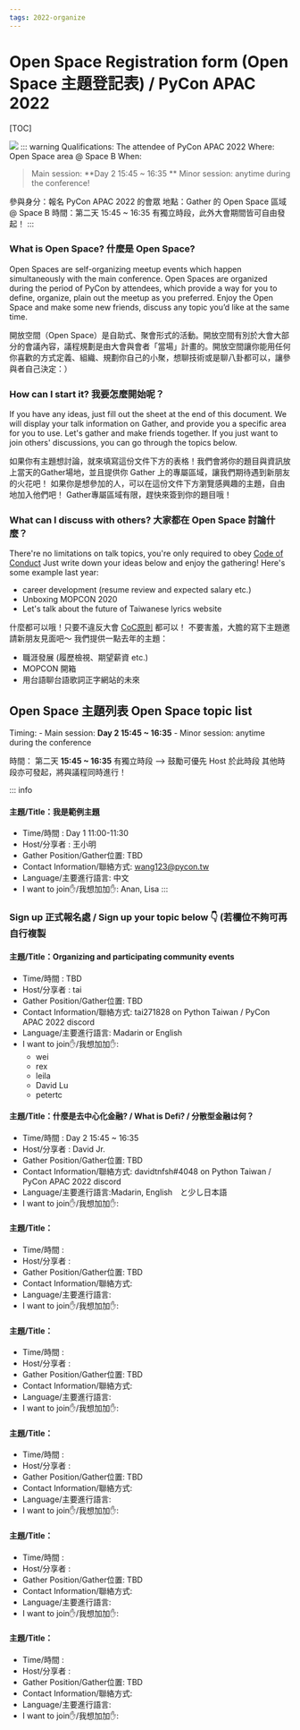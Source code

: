 ```yaml
---
tags: 2022-organize
---
```


# Open Space Registration form (Open Space 主題登記表) / PyCon APAC 2022

[TOC]

![](https://i.imgur.com/jh6PmEy.png)
:::    warning
Qualifications: The attendee of PyCon APAC 2022
Where: Open Space area @ Space B
When: 
> Main session: **Day 2 15:45 ~ 16:35 **
>Minor session: anytime during the conference!

參與身分：報名 PyCon APAC 2022 的會眾
地點：Gather 的 Open Space 區域 @ Space B
時間：第二天 15:45 ~ 16:35 有獨立時段，此外大會期間皆可自由發起！
:::


### What is Open Space? 什麼是 Open Space? 
Open Spaces are self-organizing meetup events which happen simultaneously with the main conference. Open Spaces are organized during the period of PyCon by attendees, which provide a way for you to define, organize, plain out the meetup as you preferred. Enjoy the Open Space and make some new friends, discuss any topic you’d like at the same time.

開放空間（Open Space）是自助式、聚會形式的活動。開放空間有別於大會大部分的會議內容，議程規劃是由大會與會者「當場」計畫的。開放空間讓你能用任何你喜歡的方式定義、組織、規劃你自己的小聚，想聊技術或是聊八卦都可以，讓參與者自己決定：）

### How can I start it? 我要怎麼開始呢？ 
If you have any ideas, just fill out the sheet at the end of this document. We will display your talk information on Gather, and provide you a specific area for you to use. Let's gather and make friends together. If you just want to join others' discussions, you can go through the topics below.

如果你有主題想討論，就來填寫這份文件下方的表格！我們會將你的題目與資訊放上當天的Gather場地，並且提供你 Gather 上的專屬區域，讓我們期待遇到新朋友的火花吧！
如果你是想參加的人，可以在這份文件下方瀏覽感興趣的主題，自由地加入他們吧！
Gather專屬區域有限，趕快來簽到你的題目哦！

### What can I discuss with others? 大家都在 Open Space 討論什麼？ 
There're no limitations on talk topics, you're only required to obey [Code of Conduct](ttps://tw.pycon.org/2021/about/code-of-conduct)
Just write down your ideas below and enjoy the gathering!
Here's some example last year:
- career development (resume review and expected salary etc.)
- Unboxing MOPCON 2020 
- Let's talk about the future of Taiwanese lyrics website

什麼都可以哦！只要不違反大會 [CoC原則]((ttps://tw.pycon.org/2021/about/code-of-conduct)) 都可以！
不要害羞，大膽的寫下主題邀請新朋友見面吧～
我們提供一點去年的主題：
- 職涯發展 (履歷檢視、期望薪資 etc.)
- MOPCON 開箱
- 用台語聊台語歌詞正字網站的未來


## Open Space 主題列表 Open Space topic list
Timing: 
    - Main session: **Day 2 15:45 ~ 16:35**
    - Minor session: anytime during the conference

時間： 第二天 **15:45 ~ 16:35** 有獨立時段 --> 鼓勵可優先 Host 於此時段
其他時段亦可發起，將與議程同時進行！

::: info 
#### 主題/Title：我是範例主題 
- Time/時間 : Day 1 11:00-11:30
- Host/分享者 : 王小明
- Gather Position/Gather位置: TBD
- Contact Information/聯絡方式: wang123@pycon.tw
- Language/主要進行語言: 中文
- I want to join✋/我想加加✋: Anan, Lisa
:::

### Sign up 正式報名處 / Sign up your topic below 👇 (若欄位不夠可再自行複製

#### 主題/Title：Organizing and participating community events
- Time/時間 : TBD
- Host/分享者 : tai
- Gather Position/Gather位置: TBD
- Contact Information/聯絡方式: tai271828 on Python Taiwan / PyCon APAC 2022 discord
- Language/主要進行語言: Madarin or English
- I want to join✋/我想加加✋: 
    - wei
    - rex
    - leila
    - David Lu
    - petertc

#### 主題/Title：什麼是去中心化金融? / What is Defi? / 分散型金融は何？
- Time/時間 : Day 2 15:45 ~ 16:35
- Host/分享者 : David Jr.
- Gather Position/Gather位置: TBD
- Contact Information/聯絡方式: davidtnfsh#4048 on Python Taiwan / PyCon APAC 2022 discord
- Language/主要進行語言:Madarin, English　と少し日本語
- I want to join✋/我想加加✋: 

#### 主題/Title：
- Time/時間 : 
- Host/分享者 : 
- Gather Position/Gather位置: TBD
- Contact Information/聯絡方式: 
- Language/主要進行語言:
- I want to join✋/我想加加✋: 

#### 主題/Title：
- Time/時間 : 
- Host/分享者 : 
- Gather Position/Gather位置: TBD
- Contact Information/聯絡方式: 
- Language/主要進行語言:
- I want to join✋/我想加加✋: 

#### 主題/Title：
- Time/時間 : 
- Host/分享者 : 
- Gather Position/Gather位置: TBD
- Contact Information/聯絡方式: 
- Language/主要進行語言:
- I want to join✋/我想加加✋: 

#### 主題/Title：
- Time/時間 : 
- Host/分享者 : 
- Gather Position/Gather位置: TBD
- Contact Information/聯絡方式: 
- Language/主要進行語言:
- I want to join✋/我想加加✋:
 
#### 主題/Title：
- Time/時間 : 
- Host/分享者 : 
- Gather Position/Gather位置: TBD
- Contact Information/聯絡方式: 
- Language/主要進行語言:
- I want to join✋/我想加加✋: 
